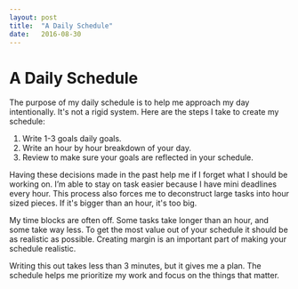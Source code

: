 ```yaml
---
layout: post
title:  "A Daily Schedule"
date:   2016-08-30
---
```


# A Daily Schedule

The purpose of my daily schedule is to help me approach my day intentionally. It's not a rigid system. Here are the steps I take to create my schedule:

1. Write 1-3 goals daily goals.
2. Write an hour by hour breakdown of your day.
3. Review to make sure your goals are reflected in your schedule.

Having these decisions made in the past help me if I forget what I should be working on. I’m able to stay on task easier because I have mini deadlines every hour. This process also forces me to deconstruct large tasks into hour sized pieces. If it's bigger than an hour, it's too big.

My time blocks are often off. Some tasks take longer than an hour, and some take way less. To get the most value out of your schedule it should be as realistic as possible. Creating margin is an important part of making your schedule realistic.

Writing this out takes less than 3 minutes, but it gives me a plan. The schedule helps me prioritize my work and focus on the things that matter.
